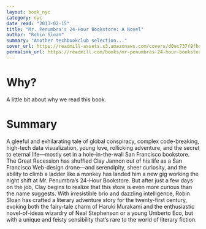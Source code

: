 ```yaml
---
layout: book_nyc
category: nyc
date_read: "2013-02-15"
title: "Mr. Penumbra's 24-Hour Bookstore: A Novel"
author: "Robin Sloan"
summary: "Another techbookclub selection..."
cover_url: https://readmill-assets.s3.amazonaws.com/covers/d0ec737f9fbdc5de731f2bfedae9a763-original.png?1349203108
permalink_url: https://readmill.com/books/mr-penumbras-24-hour-bookstore-a-novel
---
```


# Why?
A little bit about why we read this book.

# Summary
A gleeful and exhilarating tale of global conspiracy, complex code-breaking, high-tech data visualization, young love, rollicking adventure, and the secret to eternal life—mostly set in a hole-in-the-wall San Francisco bookstore. The Great Recession has shuffled Clay Jannon out of his life as a San Francisco Web-design drone—and serendipity, sheer curiosity, and the ability to climb a ladder like a monkey has landed him a new gig working the night shift at Mr. Penumbra’s 24-Hour Bookstore. But after just a few days on the job, Clay begins to realize that this store is even more curious than the name suggests. With irresistible brio and dazzling intelligence, Robin Sloan has crafted a literary adventure story for the twenty-first century, evoking both the fairy-tale charm of Haruki Murakami and the enthusiastic novel-of-ideas wizardry of Neal Stephenson or a young Umberto Eco, but with a unique and feisty sensibility that’s rare to the world of literary fiction. 
